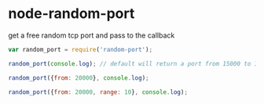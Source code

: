 node-random-port
================

get a free random tcp port and pass to the callback


```javascript
var random_port = require('random-port');

random_port(console.log); // default will return a port from 15000 to 15099

random_port({from: 20000}, console.log);

random_port({from: 20000, range: 10}, console.log);
```

